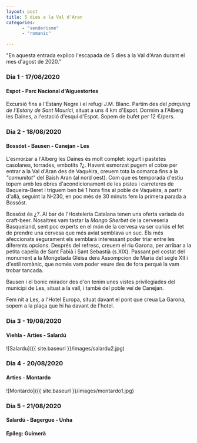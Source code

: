 ```yaml
---
layout: post
title: 5 dies a la Val d'Aran
categories:
      - "senderisme"
      - "romanic"

---
```

"En aquesta entrada explico l'escapada de 5 dies a la Val d'Aran durant el mes d'agost de 2020."
### Dia 1 - 17/08/2020
#### Espot - Parc Nacional d'Aiguestortes

Excursió fins a l'Estany Negre i el refugi J.M. Blanc. Partim des del *pàrquing de l'Estany de Sant Maurici*, situat a uns 4 km d'Espot. 
Dormim a l'Alberg les Daines, a l'estació d'esquí d'Espot. Sopem de bufet per 12 €/pers.

### Dia 2 - 18/08/2020
#### Bossóst - Bausen - Canejan - Les
L'esmorzar a l'Alberg les Daines és molt complet: iogurt i pastetes casolanes, torrades, embotits *?¿*. Havent esmorzat pugem el cotxe per entrar a la Val d'Aran des de Vaquèira, creuem tota la comarca fins a la *"comunitat"* del Baish Aran (al nord oest). Com que es temporada d'estiu topem amb les obres d'acondicionament de les pistes i carreteres de Baqueira-Beret i triguem ben bé 1 hora fins al poble de Vaquèira, a partir d'allà, seguint la N-230, en poc més de 30 minuts fem la primera parada a Bossóst. 

Bossóst és *¿?*. 
Al bar de l'Hosteleria Catalana tenen una oferta variada de craft-beer. Nosaltres vam tastar la *Mango Sherbet* de la cerveseria Basqueland, sent poc experts en el món de la cervesa va ser curiós el fet de prendre una cervesa que més aviat semblava un suc. Els més afeccionats segurament els semblarà interessant poder triar entre les diferents opcions.
Després del refresc, creuem el riu Garona, per arribar a la petita capella de Sant Fabià i Sant Sebastià (s.XIX). Passant pel costat del monument a la Mongetada 
Glèisa dera Assompcion de Maria del segle XII i d'estil romànic, que només vam poder veure des de fora perquè la vam trobar tancada.

Bausen i el bonic mirador des d'on tenim unes vistes privilegiades del municipi de Les, situat a la vall, i també del poble veí de Canejan.

Fem nit a Les, a l'Hotel Europa, situat davant el pont que creua La Garona, sopem a la plaça que hi ha davant de l'hotel.

### Dia 3 - 19/08/2020
#### Viehla - Arties - Salardú


![Salardu]({{ site.baseurl }}/images/salardu2.jpg)
### Dia 4 - 20/08/2020
#### Arties - Montardo
![Montardo]({{ site.baseurl }}/images/montardo1.jpg)

### Dia 5 - 21/08/2020
#### Salardú - Bagergue - Unha

#### Epíleg: Guimerà
